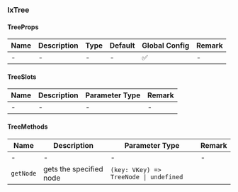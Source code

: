 
### IxTree

#### TreeProps

| Name | Description | Type | Default | Global Config | Remark |
| --- | --- | --- | --- | --- | --- |
| - | - | - | - | ✅ | - |

#### TreeSlots

| Name | Description | Parameter Type | Remark |
| --- | --- | --- | --- |
| - | - | - | - |

#### TreeMethods

| Name | Description | Parameter Type | Remark |
| --- | --- | --- | --- |
| - | - | - | - |
| `getNode` | gets the specified node | `(key: VKey) => TreeNode \| undefined` | |
